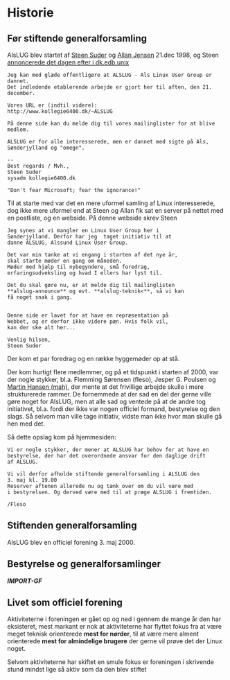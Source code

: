 # Historie

## Før stiftende generalforsamling

AlsLUG blev startet af [Steen Suder](https://www.linkedin.com/in/steensuder)
og [Allan Jensen](https://www.linkedin.com/in/jensendk/) 21.dec 1998, og
Steen [annoncerede det dagen efter i dk.edb.unix](https://groups.google.com/g/dk.edb.unix/c/ttpONWjdlME/m/SrWhu1JBYN8J)

~~~~~~~~~
Jeg kan med glæde offentligøre at ALSLUG - Als Linux User Group er
dannet.
Det indledende etablerende arbejde er gjort her til aften, den 21.
december.

Vores URL er (indtil videre):
http://www.kollegie6400.dk/~ALSLUG

På denne side kan du melde dig til vores mailinglister for at blive
medlem.

ALSLUG er for alle interesserede, men er dannet med sigte på Als,
Sønderjylland og "omegn".

-- 
Best regards / Mvh.,
Steen Suder
sysadm kollegie6400.dk

"Don't fear Microsoft; fear the ignorance!"
~~~~~~~~~

Til at starte med var det en mere uformel samling af Linux interesserede, dog ikke mere uformel 
end at Steen og Allan fik sat en server på nettet med en postliste, og en webside.
På denne webside skrev Steen

~~~~~~~~~
Jeg synes at vi mangler en Linux User Group her i
Sønderjylland. Derfor har jeg  taget initiativ til at
danne ALSLUG, Alssund Linux User Group.

Det var min tanke at vi engang i starten af det nye år, 
skal starte møder en gang om måneden.
Møder med hjælp til nybegyndere, små foredrag,
erfaringsudveksling og hvad I ellers har lyst til.

Det du skal gøre nu, er at melde dig til mailinglisten
**alslug-announce** og evt. **alslug-teknik<**, så vi kan 
få noget snak i gang.


Denne side er lavet for at have en repræsentation på 
Webbet, og er derfor ikke videre pæn. Hvis folk vil, 
kan der ske alt her...

Venlig hilsen,
Steen Suder
~~~~~~~~~

Der kom et par foredrag og en række hyggemøder op at stå.

Der kom hurtigt flere medlemmer, og på et tidspunkt i starten af 2000, var der nogle stykker,
bl.a. Flemming Sørensen (fleso), Jesper G. Poulsen og
[Martin Hansen (mah)](https://www.linkedin.com/in/martinOtzen), der mente at det 
frivillige arbejde skulle i mere strukturerede rammer. De fornemmede at der sad en del der 
gerne ville gøre noget for AlsLUG, men at alle sad og ventede på at de andre tog initiativet, 
bl.a. fordi der ikke var nogen officiel formand, bestyrelse og den slags. Så selvom man ville 
tage initiativ, vidste man ikke hvor man skulle gå hen med det.

Så dette opslag kom på hjemmesiden:

~~~~~~~~~
Vi er nogle stykker, der mener at ALSLUG har behov for at have en
bestyrelse, der har det overordnede ansvar for den daglige drift
af ALSLUG.

Vi vil derfor afholde stiftende generalforsamling i ALSLUG den
3. maj kl. 19.00
Reserver aftenen allerede nu og tænk over om du vil være med
i bestyrelsen. Og derved være med til at præge ALSLUG i fremtiden.

/Fleso
~~~~~~~~~





## Stiftenden generalforsamling
AlsLUG blev en officiel forening 3. maj 2000.





## Bestyrelse og generalforsamlinger
*****IMPORT-GF*****





## Livet som officiel forening
Aktiviteterne i foreningen er gået op og ned i gennem de mange år den har eksisteret, mest markant er nok
at aktiviteterne har flyttet fokus fra at være meget teknisk orienterede **mest for nørder**, til 
at være mere alment orienterede **mest for almindelige brugere** der gerne vil prøve det der Linux noget.

Selvom  aktiviteterne har skiftet en smule fokus er foreningen i skrivende stund mindst lige så aktiv som
da den blev stiftet
